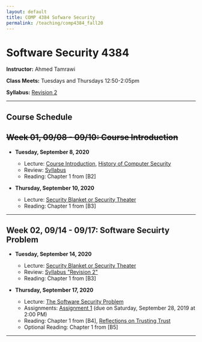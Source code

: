 ```yaml
---
layout: default
title: COMP 4384 Sofware Security
permalink: /teaching/comp4384_fall20
---
```


# Software Security 4384

**Instructor:** Ahmed Tamrawi

**Class Meets:** Tuesdays and Thursdays 12:50-2:05pm

**Syllabus:** [Revision 2](/teaching/comp4384-fall20/COMP4384-syllabus-fall2020.pdf)

<!--**[Anonymous Feedback](https://docs.google.com/forms/d/e/1FAIpQLSdwe6CQ1RbXK8Yp09B73LBvPRauZdRQHwjDbOXswe8BXaZhUg/viewform?usp=sf_link)**-->


---

## Course Schedule

## ~~Week 01, 09/08 - 09/10: Course Introduction~~

- **Tuesday, September 8, 2020**
   - Lecture: [Course Introduction](/teaching/comp4384-fall20/00-Course_Overview.pdf), [History of Computer Security](/teaching/comp4384-fall20/01-History_Of_Computer_Security.pdf)
   - Review: [Syllabus](/teaching/comp4384-fall20/COMP4384-syllabus-fall2020.pdf)
   - Reading: Chapter 1 from [B2]

- **Thursday, September 10, 2020**
   - Lecture: [Security Blanket or Security Theater](/teaching/comp4384-fall20/02-Security_Blancket_or_Security_Theater.pdf)
   - Reading: Chapter 1 from [B3]
   
---

## Week 02, 09/14 - 09/17: Software Secuirty Problem

- **Tuesday, September 14, 2020**
   - Lecture: [Security Blanket or Security Theater](/teaching/comp4384-fall20/02-Security_Blancket_or_Security_Theater.pdf)
   - Review: [Syllabus "Revision 2"](/teaching/comp4384-fall20/COMP4384-syllabus-fall2020.pdf)
   - Reading: Chapter 1 from [B3]

- **Thursday, September 17, 2020**
   - Lecture: [The Software Security Problem](/teaching/comp4384-fall20/03-The_Software_Security_Problem.pdf)
   - Assignments: [Assignment 1](/teaching/comp4384-fall20/COMP4384-Assignment1.pdf) (due on Saturday, September 28, 2019 at 2:00 PM)
   - Reading: Chapter 1 from [B4], [Reflections on Trusting Trust](/teaching/comp4384-fall20/p761-thompson.pdf)
   - Optional Reading: Chapter 1 from [B5]

---